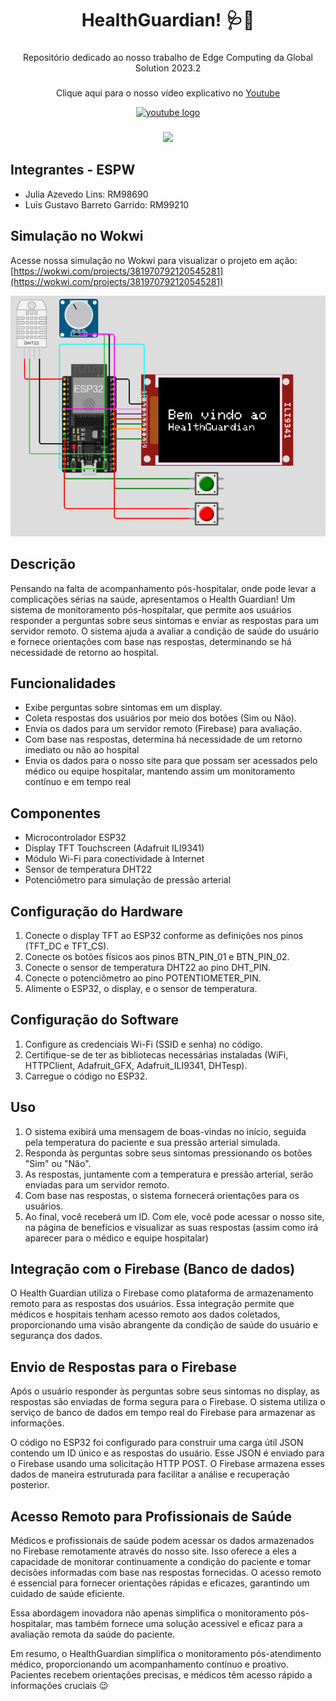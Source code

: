 <h1 align="center">HealthGuardian! 🩺💊</h1>

###

<p align="center">Repositório dedicado ao nosso trabalho de Edge Computing da Global Solution 2023.2</p>

###

<div align="center">
  <p align="center">Clique aqui para o nosso vídeo explicativo no <a href="https://www.youtube.com/">Youtube</a></p>
  <a href="https://www.youtube.com/">
    <img src="https://img.shields.io/static/v1?message=Youtube&logo=youtube&label=&color=FF0000&logoColor=white&labelColor=&style=for-the-badge" height="40" alt="youtube logo"  />
  </a>
</div>

###

<div align="center">
  <img height="200" src="https://i.pinimg.com/originals/70/37/d4/7037d478852af21357f038fac2d2e9f6.gif"  />
</div>

## Integrantes - ESPW
- Julia Azevedo Lins: RM98690
- Luís Gustavo Barreto Garrido: RM99210

## Simulação no Wokwi
Acesse nossa simulação no Wokwi para visualizar o projeto em ação: 
[https://wokwi.com/projects/381970792120545281](https://wokwi.com/projects/381970792120545281)

![Imagem do HealthGuardian no Wokwi](./HealthGuardian%20-%20Imagem%20no%20Wokwi.png)

## Descrição
Pensando na falta de acompanhamento pós-hospitalar, onde pode levar a complicações sérias na saúde, apresentamos o Health Guardian! Um sistema de monitoramento pós-hospitalar, que permite aos usuários responder a perguntas sobre seus sintomas e enviar as respostas para um servidor remoto. O sistema ajuda a avaliar a condição de saúde do usuário e fornece orientações com base nas respostas, determinando se há necessidade de retorno ao hospital.

## Funcionalidades
- Exibe perguntas sobre sintomas em um display.
- Coleta respostas dos usuários por meio dos botões (Sim ou Não).
- Envia os dados para um servidor remoto (Firebase) para avaliação.
- Com base nas respostas, determina há necessidade de um retorno imediato ou não ao hospital
- Envia os dados para o nosso site para que possam ser acessados pelo médico ou equipe hospitalar, mantendo assim um monitoramento contínuo e em tempo real

## Componentes
- Microcontrolador ESP32
- Display TFT Touchscreen (Adafruit ILI9341)
- Módulo Wi-Fi para conectividade à Internet
- Sensor de temperatura DHT22
- Potenciômetro para simulação de pressão arterial

## Configuração do Hardware
1. Conecte o display TFT ao ESP32 conforme as definições nos pinos (TFT_DC e TFT_CS).
2. Conecte os botões físicos aos pinos BTN_PIN_01 e BTN_PIN_02.
3. Conecte o sensor de temperatura DHT22 ao pino DHT_PIN.
4. Conecte o potenciômetro ao pino POTENTIOMETER_PIN.
5. Alimente o ESP32, o display, e o sensor de temperatura.

## Configuração do Software
1. Configure as credenciais Wi-Fi (SSID e senha) no código.
2. Certifique-se de ter as bibliotecas necessárias instaladas (WiFi, HTTPClient, Adafruit_GFX, Adafruit_ILI9341, DHTesp).
3. Carregue o código no ESP32.

## Uso
1. O sistema exibirá uma mensagem de boas-vindas no início, seguida pela temperatura do paciente e sua pressão arterial simulada.
2. Responda às perguntas sobre seus sintomas pressionando os botões "Sim" ou "Não".
3. As respostas, juntamente com a temperatura e pressão arterial, serão enviadas para um servidor remoto.
4. Com base nas respostas, o sistema fornecerá orientações para os usuários.
5. Ao final, você receberá um ID. Com ele, você pode acessar o nosso site, na página de benefícios e visualizar as suas respostas (assim como irá aparecer para o médico e equipe hospitalar)

## Integração com o Firebase (Banco de dados)

O Health Guardian utiliza o Firebase como plataforma de armazenamento remoto para as respostas dos usuários. Essa integração permite que médicos e hospitais tenham acesso remoto aos dados coletados, proporcionando uma visão abrangente da condição de saúde do usuário e segurança dos dados.

## Envio de Respostas para o Firebase

Após o usuário responder às perguntas sobre seus sintomas no display, as respostas são enviadas de forma segura para o Firebase. O sistema utiliza o serviço de banco de dados em tempo real do Firebase para armazenar as informações.

O código no ESP32 foi configurado para construir uma carga útil JSON contendo um ID único e as respostas do usuário. Esse JSON é enviado para o Firebase usando uma solicitação HTTP POST. O Firebase armazena esses dados de maneira estruturada para facilitar a análise e recuperação posterior.

## Acesso Remoto para Profissionais de Saúde

Médicos e profissionais de saúde podem acessar os dados armazenados no Firebase remotamente através do nosso site. Isso oferece a eles a capacidade de monitorar continuamente a condição do paciente e tomar decisões informadas com base nas respostas fornecidas. O acesso remoto é essencial para fornecer orientações rápidas e eficazes, garantindo um cuidado de saúde eficiente.

Essa abordagem inovadora não apenas simplifica o monitoramento pós-hospitalar, mas também fornece uma solução acessível e eficaz para a avaliação remota da saúde do paciente.

Em resumo, o HealthGuardian simplifica o monitoramento pós-atendimento médico, proporcionando um acompanhamento contínuo e proativo. Pacientes recebem orientações precisas, e médicos têm acesso rápido a informações cruciais 😉

